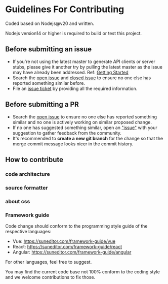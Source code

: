 # Guidelines For Contributing

Coded based on Nodejs@v20 and written.

Nodejs version14 or higher is required to build or test this project.

## Before submitting an issue

-   If you're not using the latest master to generate API clients or server stubs, please give it another try by pulling the latest master as the issue may have already been addressed. Ref: [Getting Started]()
-   Search the [open issue](https://github.com/jihong88/suneditor/issues) and [closed issue](https://github.com/jihong88/suneditor/issues?q=is%3Aissue+is%3Aclosed) to ensure no one else has reported something similar before.
-   File an [issue ticket](https://github.com/jihong88/suneditor/issues/new) by providing all the required information.

## Before submitting a PR

-   Search the [open issue](https://github.com/swagger-api/swagger-codegen/issues) to ensure no one else has reported something similar and no one is actively working on similar proposed change.
-   If no one has suggested something similar, open an ["issue"](https://github.com/swagger-api/swagger-codegen/issues) with your suggestion to gather feedback from the community.
-   It's recommended to **create a new git branch** for the change so that the merge commit message looks nicer in the commit history.

## How to contribute

### code architecture

### source formatter

### about css

### Framework guide

Code change should conform to the programming style guide of the respective languages:

-   Vue: https://suneditor.com/framework-guide/vue
-   React: https://suneditor.com/framework-guide/react
-   Angular: https://suneditor.com/framework-guide/angular

For other languages, feel free to suggest.

You may find the current code base not 100% conform to the coding style and we welcome contributions to fix those.
